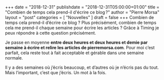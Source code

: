 +++
date        = "2018-12-31"
publishdate = "2018-12-31T05:00:00+01:00" 
title       = "Combien de temps cela prend-il d'écrire ce blog ?"
author      = "Pierre Morsa"
layout      = "post"
categories  = [ "Nouvelles" ]
draft       = false
+++
Combien de temps cela prend-il d’écrire ce blog ? Plus précisément, combien de temps cela me prend-il chaque semaine pour écrire les articles ? Grâce à Timing je peux répondre à cette question précisément.

Je passe en moyenne **entre deux heures et deux heures et demie par semaine à écrire et relire les articles de pierremorsa.com**. Pour moi c’est parfait, cela reste tout à fait acceptable et gérable dans une semaine normale.

Il y a des semaines où j’écris beaucoup, et d’autres où je n’écris pas du tout. Mais l’important, c’est que j’écris. Un mot à la fois.